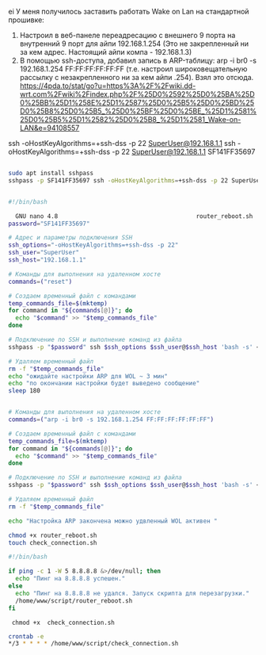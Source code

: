 ei
У меня получилось заставить работать Wake on Lan на стандартной прошивке:
1. Настроил в веб-панеле переадресацию с внешнего 9 порта на внутренний 9 порт для айпи 192.168.1.254 (Это не закрепленный ни за кем адрес. Настоящий айпи компа - 192.168.1.3)
2. В помощью ssh-доступа, добавил запись в ARP-таблицу: arp -i br0 -s 192.168.1.254 FF:FF:FF:FF:FF:FF (т.е. настроил широковещательную рассылку с незакрепленного ни за кем айпи .254). Взял это отсюда.
https://4pda.to/stat/go?u=https%3A%2F%2Fwiki.dd-wrt.com%2Fwiki%2Findex.php%2F%25D0%2592%25D0%25BA%25D0%25BB%25D1%258E%25D1%2587%25D0%25B5%25D0%25BD%25D0%25B8%25D0%25B5_%25D0%25BF%25D0%25BE_%25D1%2581%25D0%25B5%25D1%2582%25D0%25B8_%25D1%2581_Wake-on-LAN&e=94108557

ssh -oHostKeyAlgorithms=+ssh-dss  -p 22 SuperUser@192.168.1.1
ssh -oHostKeyAlgorithms=+ssh-dss  -p 22 SuperUser@192.168.1.1
SF141FF35697

```sh

sudo apt install sshpass
sshpass -p SF141FF35697 ssh -oHostKeyAlgorithms=+ssh-dss -p 22 SuperUser@192.168.1.1
```

```sh nano router_reboot.sh
```

```sh.sh      
#!/bin/bash

  GNU nano 4.8                                       router_reboot.sh                                                  
password="SF141FF35697"

# Адрес и параметры подключения SSH
ssh_options="-oHostKeyAlgorithms=+ssh-dss -p 22"
ssh_user="SuperUser"
ssh_host="192.168.1.1"

# Команды для выполнения на удаленном хосте
commands=("reset")

# Создаем временный файл с командами
temp_commands_file=$(mktemp)
for command in "${commands[@]}"; do
  echo "$command" >> "$temp_commands_file"
done

# Подключение по SSH и выполнение команд из файла
sshpass -p "$password" ssh $ssh_options $ssh_user@$ssh_host 'bash -s' < "$temp_commands_file"

# Удаляем временный файл
rm -f "$temp_commands_file"
echo "ожидайте настройки ARP для WOL ~ 3 мин"
echo "по окончании настройки будет выведено сообщение"
sleep 180


# Команды для выполнения на удаленном хосте
commands=("arp -i br0 -s 192.168.1.254 FF:FF:FF:FF:FF:FF")

# Создаем временный файл с командами
temp_commands_file=$(mktemp)
for command in "${commands[@]}"; do
  echo "$command" >> "$temp_commands_file"
done

# Подключение по SSH и выполнение команд из файла
sshpass -p "$password" ssh $ssh_options $ssh_user@$ssh_host 'bash -s' < "$temp_commands_file"

# Удаляем временный файл
rm -f "$temp_commands_file"

echo "Настройка ARP закончена можно удвленный WOL активен "

```

```sh
chmod +x router_reboot.sh
touch check_connection.sh
```

```sh
#!/bin/bash

if ping -c 1 -W 5 8.8.8.8 &>/dev/null; then
  echo "Пинг на 8.8.8.8 успешен."
else
  echo "Пинг на 8.8.8.8 не удался. Запуск скрипта для перезагрузки."
  /home/www/script/router_reboot.sh
fi

```

```shell
 chmod +x  check_connection.sh
```

```sh
crontab -e
*/3 * * * * /home/www/script/check_connection.sh

```
